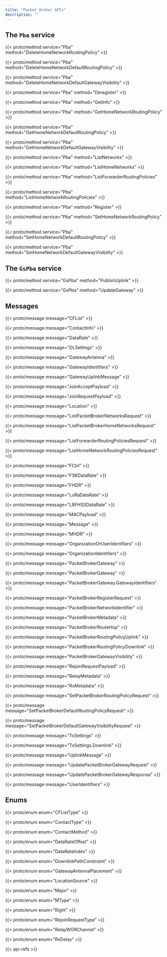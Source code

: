 ```yaml
---
title: "Packet Broker APIs"
description: ""
---
```


## The `Pba` service

{{< proto/method service="Pba" method="DeleteHomeNetworkRoutingPolicy" >}}

{{< proto/method service="Pba" method="DeleteHomeNetworkDefaultRoutingPolicy" >}}

{{< proto/method service="Pba" method="DeleteHomeNetworkDefaultGatewayVisibility" >}}

{{< proto/method service="Pba" method="Deregister" >}}

{{< proto/method service="Pba" method="GetInfo" >}}

{{< proto/method service="Pba" method="GetHomeNetworkRoutingPolicy" >}}

{{< proto/method service="Pba" method="GetHomeNetworkDefaultRoutingPolicy" >}}

{{< proto/method service="Pba" method="GetHomeNetworkDefaultGatewayVisibility" >}}

{{< proto/method service="Pba" method="ListNetworks" >}}

{{< proto/method service="Pba" method="ListHomeNetworks" >}}

{{< proto/method service="Pba" method="ListForwarderRoutingPolicies" >}}

{{< proto/method service="Pba" method="ListHomeNetworkRoutingPolicies" >}}

{{< proto/method service="Pba" method="Register" >}}

{{< proto/method service="Pba" method="SetHomeNetworkRoutingPolicy" >}}

{{< proto/method service="Pba" method="SetHomeNetworkDefaultRoutingPolicy" >}}

{{< proto/method service="Pba" method="SetHomeNetworkDefaultGatewayVisibility" >}}

## The `GsPba` service

{{< proto/method service="GsPba" method="PublishUplink" >}}

{{< proto/method service="GsPba" method="UpdateGateway" >}}

## Messages

{{< proto/message message="CFList" >}}

{{< proto/message message="ContactInfo" >}}

{{< proto/message message="DataRate" >}}

{{< proto/message message="DLSettings" >}}

{{< proto/message message="GatewayAntenna" >}}

{{< proto/message message="GatewayIdentifiers" >}}

{{< proto/message message="GatewayUplinkMessage" >}}

{{< proto/message message="JoinAcceptPayload" >}}

{{< proto/message message="JoinRequestPayload" >}}

{{< proto/message message="Location" >}}

{{< proto/message message="ListPacketBrokerNetworksRequest" >}}

{{< proto/message message="ListPacketBrokerHomeNetworksRequest" >}}

{{< proto/message message="ListForwarderRoutingPoliciesRequest" >}}

{{< proto/message message="ListHomeNetworkRoutingPoliciesRequest" >}}

{{< proto/message message="FCtrl" >}}

{{< proto/message message="FSKDataRate" >}}

{{< proto/message message="FHDR" >}}

{{< proto/message message="LoRaDataRate" >}}

{{< proto/message message="LRFHSSDataRate" >}}

{{< proto/message message="MACPayload" >}}

{{< proto/message message="Message" >}}

{{< proto/message message="MHDR" >}}

{{< proto/message message="OrganizationOrUserIdentifiers" >}}

{{< proto/message message="OrganizationIdentifiers" >}}

{{< proto/message message="PacketBrokerGateway" >}}

{{< proto/message message="PacketBrokerGateway" >}}

{{< proto/message message="PacketBrokerGateway.GatewayIdentifiers" >}}

{{< proto/message message="PacketBrokerRegisterRequest" >}}

{{< proto/message message="PacketBrokerNetworkIdentifier" >}}

{{< proto/message message="PacketBrokerMetadata" >}}

{{< proto/message message="PacketBrokerRouteHop" >}}

{{< proto/message message="PacketBrokerRoutingPolicyUplink" >}}

{{< proto/message message="PacketBrokerRoutingPolicyDownlink" >}}

{{< proto/message message="PacketBrokerGatewayVisibility" >}}

{{< proto/message message="RejoinRequestPayload" >}}

{{< proto/message message="RelayMetadata" >}}

{{< proto/message message="RxMetadata" >}}

{{< proto/message message="SetPacketBrokerRoutingPolicyRequest" >}}

{{< proto/message message="SetPacketBrokerDefaultRoutingPolicyRequest" >}}

{{< proto/message message="SetPacketBrokerDefaultGatewayVisibilityRequest" >}}

{{< proto/message message="TxSettings" >}}

{{< proto/message message="TxSettings.Downlink" >}}

{{< proto/message message="UplinkMessage" >}}

{{< proto/message message="UpdatePacketBrokerGatewayRequest" >}}

{{< proto/message message="UpdatePacketBrokerGatewayResponse" >}}

{{< proto/message message="UserIdentifiers" >}}

## Enums 

{{< proto/enum enum="CFListType" >}}

{{< proto/enum enum="ContactType" >}}

{{< proto/enum enum="ContactMethod" >}}

{{< proto/enum enum="DataRateOffset" >}}

{{< proto/enum enum="DataRateIndex" >}}

{{< proto/enum enum="DownlinkPathConstraint" >}}

{{< proto/enum enum="GatewayAntennaPlacement" >}}

{{< proto/enum enum="LocationSource" >}}

{{< proto/enum enum="Major" >}}

{{< proto/enum enum="MType" >}}

{{< proto/enum enum="Right" >}}

{{< proto/enum enum="RejoinRequestType" >}}

{{< proto/enum enum="RelayWORChannel" >}}

{{< proto/enum enum="RxDelay" >}}

{{< api-refs >}}
